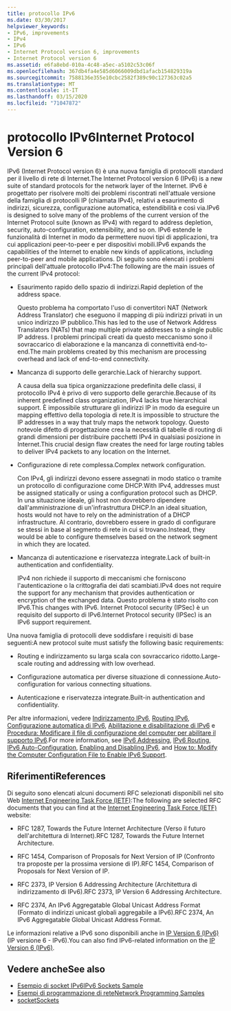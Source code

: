 ```yaml
---
title: protocollo IPv6
ms.date: 03/30/2017
helpviewer_keywords:
- IPv6, improvements
- IPv4
- IPv6
- Internet Protocol version 6, improvements
- Internet Protocol version 6
ms.assetid: e6fa8ebd-010a-4c48-a5ec-a5102c53c06f
ms.openlocfilehash: 367db4fa4e585d6066009dbd1afacb154829319a
ms.sourcegitcommit: 7588136e355e10cbc2582f389c90c127363c02a5
ms.translationtype: MT
ms.contentlocale: it-IT
ms.lasthandoff: 03/15/2020
ms.locfileid: "71047872"
---
```

# <a name="internet-protocol-version-6"></a><span data-ttu-id="88351-102">protocollo IPv6</span><span class="sxs-lookup"><span data-stu-id="88351-102">Internet Protocol Version 6</span></span>
<span data-ttu-id="88351-103">IPv6 (Internet Protocol version 6) è una nuova famiglia di protocolli standard per il livello di rete di Internet.</span><span class="sxs-lookup"><span data-stu-id="88351-103">The Internet Protocol version 6 (IPv6) is a new suite of standard protocols for the network layer of the Internet.</span></span> <span data-ttu-id="88351-104">IPv6 è progettato per risolvere molti dei problemi riscontrati nell'attuale versione della famiglia di protocolli IP (chiamata IPv4), relativi a esaurimento di indirizzi, sicurezza, configurazione automatica, estendibilità e così via.</span><span class="sxs-lookup"><span data-stu-id="88351-104">IPv6 is designed to solve many of the problems of the current version of the Internet Protocol suite (known as IPv4) with regard to address depletion, security, auto-configuration, extensibility, and so on.</span></span> <span data-ttu-id="88351-105">IPv6 estende le funzionalità di Internet in modo da permettere nuovi tipi di applicazioni, tra cui applicazioni peer-to-peer e per dispositivi mobili.</span><span class="sxs-lookup"><span data-stu-id="88351-105">IPv6 expands the capabilities of the Internet to enable new kinds of applications, including peer-to-peer and mobile applications.</span></span> <span data-ttu-id="88351-106">Di seguito sono elencati i problemi principali dell'attuale protocollo IPv4:</span><span class="sxs-lookup"><span data-stu-id="88351-106">The following are the main issues of the current IPv4 protocol:</span></span>  
  
- <span data-ttu-id="88351-107">Esaurimento rapido dello spazio di indirizzi.</span><span class="sxs-lookup"><span data-stu-id="88351-107">Rapid depletion of the address space.</span></span>  
  
     <span data-ttu-id="88351-108">Questo problema ha comportato l'uso di convertitori NAT (Network Address Translator) che eseguono il mapping di più indirizzi privati in un unico indirizzo IP pubblico.</span><span class="sxs-lookup"><span data-stu-id="88351-108">This has led to the use of Network Address Translators (NATs) that map multiple private addresses to a single public IP address.</span></span> <span data-ttu-id="88351-109">I problemi principali creati da questo meccanismo sono il sovraccarico di elaborazione e la mancanza di connettività end-to-end.</span><span class="sxs-lookup"><span data-stu-id="88351-109">The main problems created by this mechanism are processing overhead and lack of end-to-end connectivity.</span></span>  
  
- <span data-ttu-id="88351-110">Mancanza di supporto delle gerarchie.</span><span class="sxs-lookup"><span data-stu-id="88351-110">Lack of hierarchy support.</span></span>  
  
     <span data-ttu-id="88351-111">A causa della sua tipica organizzazione predefinita delle classi, il protocollo IPv4 è privo di vero supporto delle gerarchie.</span><span class="sxs-lookup"><span data-stu-id="88351-111">Because of its inherent predefined class organization, IPv4 lacks true hierarchical support.</span></span> <span data-ttu-id="88351-112">È impossibile strutturare gli indirizzi IP in modo da eseguire un mapping effettivo della topologia di rete.</span><span class="sxs-lookup"><span data-stu-id="88351-112">It is impossible to structure the IP addresses in a way that truly maps the network topology.</span></span> <span data-ttu-id="88351-113">Questo notevole difetto di progettazione crea la necessità di tabelle di routing di grandi dimensioni per distribuire pacchetti IPv4 in qualsiasi posizione in Internet.</span><span class="sxs-lookup"><span data-stu-id="88351-113">This crucial design flaw creates the need for large routing tables to deliver IPv4 packets to any location on the Internet.</span></span>  
  
- <span data-ttu-id="88351-114">Configurazione di rete complessa.</span><span class="sxs-lookup"><span data-stu-id="88351-114">Complex network configuration.</span></span>  
  
     <span data-ttu-id="88351-115">Con IPv4, gli indirizzi devono essere assegnati in modo statico o tramite un protocollo di configurazione come DHCP.</span><span class="sxs-lookup"><span data-stu-id="88351-115">With IPv4, addresses must be assigned statically or using a configuration protocol such as DHCP.</span></span> <span data-ttu-id="88351-116">In una situazione ideale, gli host non dovrebbero dipendere dall'amministrazione di un'infrastruttura DHCP.</span><span class="sxs-lookup"><span data-stu-id="88351-116">In an ideal situation, hosts would not have to rely on the administration of a DHCP infrastructure.</span></span> <span data-ttu-id="88351-117">Al contrario, dovrebbero essere in grado di configurare se stessi in base al segmento di rete in cui si trovano.</span><span class="sxs-lookup"><span data-stu-id="88351-117">Instead, they would be able to configure themselves based on the network segment in which they are located.</span></span>  
  
- <span data-ttu-id="88351-118">Mancanza di autenticazione e riservatezza integrate.</span><span class="sxs-lookup"><span data-stu-id="88351-118">Lack of built-in authentication and confidentiality.</span></span>  
  
     <span data-ttu-id="88351-119">IPv4 non richiede il supporto di meccanismi che forniscono l'autenticazione o la crittografia dei dati scambiati.</span><span class="sxs-lookup"><span data-stu-id="88351-119">IPv4 does not require the support for any mechanism that provides authentication or encryption of the exchanged data.</span></span> <span data-ttu-id="88351-120">Questo problema è stato risolto con IPv6.</span><span class="sxs-lookup"><span data-stu-id="88351-120">This changes with IPv6.</span></span> <span data-ttu-id="88351-121">Internet Protocol security (IPSec) è un requisito del supporto di IPv6.</span><span class="sxs-lookup"><span data-stu-id="88351-121">Internet Protocol security (IPSec) is an IPv6 support requirement.</span></span>  
  
 <span data-ttu-id="88351-122">Una nuova famiglia di protocolli deve soddisfare i requisiti di base seguenti:</span><span class="sxs-lookup"><span data-stu-id="88351-122">A new protocol suite must satisfy the following basic requirements:</span></span>  
  
- <span data-ttu-id="88351-123">Routing e indirizzamento su larga scala con sovraccarico ridotto.</span><span class="sxs-lookup"><span data-stu-id="88351-123">Large-scale routing and addressing with low overhead.</span></span>  
  
- <span data-ttu-id="88351-124">Configurazione automatica per diverse situazione di connessione.</span><span class="sxs-lookup"><span data-stu-id="88351-124">Auto-configuration for various connecting situations.</span></span>  
  
- <span data-ttu-id="88351-125">Autenticazione e riservatezza integrate.</span><span class="sxs-lookup"><span data-stu-id="88351-125">Built-in authentication and confidentiality.</span></span>  
  
 <span data-ttu-id="88351-126">Per altre informazioni, vedere [Indirizzamento IPv6](ipv6-addressing.md), [Routing IPv6](ipv6-routing.md), [Configurazione automatica di IPv6](ipv6-auto-configuration.md), [Abilitazione e disabilitazione di IPv6](enabling-and-disabling-ipv6.md) e [Procedura: Modificare il file di configurazione del computer per abilitare il supporto IPv6](how-to-modify-the-computer-configuration-file-to-enable-ipv6-support.md).</span><span class="sxs-lookup"><span data-stu-id="88351-126">For more information, see [IPv6 Addressing](ipv6-addressing.md), [IPv6 Routing](ipv6-routing.md), [IPv6 Auto-Configuration](ipv6-auto-configuration.md), [Enabling and Disabling IPv6](enabling-and-disabling-ipv6.md), and [How to: Modify the Computer Configuration File to Enable IPv6 Support](how-to-modify-the-computer-configuration-file-to-enable-ipv6-support.md).</span></span>  
  
## <a name="references"></a><span data-ttu-id="88351-127">Riferimenti</span><span class="sxs-lookup"><span data-stu-id="88351-127">References</span></span>  
 <span data-ttu-id="88351-128">Di seguito sono elencati alcuni documenti RFC selezionati disponibili nel sito Web [Internet Engineering Task Force (IETF)](https://www.ietf.org/):</span><span class="sxs-lookup"><span data-stu-id="88351-128">The following are selected RFC documents that you can find at the [Internet Engineering Task Force (IETF)](https://www.ietf.org/) website:</span></span>  
  
- <span data-ttu-id="88351-129">RFC 1287, Towards the Future Internet Architecture (Verso il futuro dell'architettura di Internet).</span><span class="sxs-lookup"><span data-stu-id="88351-129">RFC 1287, Towards the Future Internet Architecture.</span></span>  
  
- <span data-ttu-id="88351-130">RFC 1454, Comparison of Proposals for Next Version of IP (Confronto tra proposte per la prossima versione di IP).</span><span class="sxs-lookup"><span data-stu-id="88351-130">RFC 1454, Comparison of Proposals for Next Version of IP.</span></span>  
  
- <span data-ttu-id="88351-131">RFC 2373, IP Version 6 Addressing Architecture (Architettura di indirizzamento di IPv6).</span><span class="sxs-lookup"><span data-stu-id="88351-131">RFC 2373, IP Version 6 Addressing Architecture.</span></span>  
  
- <span data-ttu-id="88351-132">RFC 2374, An IPv6 Aggregatable Global Unicast Address Format (Formato di indirizzi unicast globali aggregabile a IPv6).</span><span class="sxs-lookup"><span data-stu-id="88351-132">RFC 2374, An IPv6 Aggregatable Global Unicast Address Format.</span></span>  
  
 <span data-ttu-id="88351-133">Le informazioni relative a IPv6 sono disponibili anche in [IP Version 6 (IPv6)](https://docs.microsoft.com/previous-versions/windows/it-pro/windows-server-2008-R2-and-2008/dd379498%28v=ws.10%29) (IP versione 6 - IPv6).</span><span class="sxs-lookup"><span data-stu-id="88351-133">You can also find IPv6-related information on the [IP Version 6 (IPv6)](https://docs.microsoft.com/previous-versions/windows/it-pro/windows-server-2008-R2-and-2008/dd379498%28v=ws.10%29).</span></span>  
  
## <a name="see-also"></a><span data-ttu-id="88351-134">Vedere anche</span><span class="sxs-lookup"><span data-stu-id="88351-134">See also</span></span>

- [<span data-ttu-id="88351-135">Esempio di socket IPv6</span><span class="sxs-lookup"><span data-stu-id="88351-135">IPv6 Sockets Sample</span></span>](https://docs.microsoft.com/previous-versions/dotnet/netframework-3.0/ms180981%28v=vs.85%29)
- [<span data-ttu-id="88351-136">Esempi di programmazione di rete</span><span class="sxs-lookup"><span data-stu-id="88351-136">Network Programming Samples</span></span>](network-programming-samples.md)
- [<span data-ttu-id="88351-137">socket</span><span class="sxs-lookup"><span data-stu-id="88351-137">Sockets</span></span>](sockets.md)

